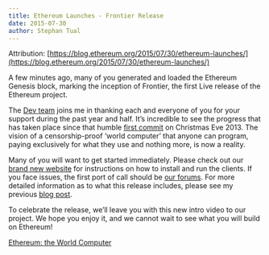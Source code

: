 ```yaml
---
title: Ethereum Launches - Frontier Release
date: 2015-07-30
author: Stephan Tual
---
```


Attribution: [https://blog.ethereum.org/2015/07/30/ethereum-launches/](https://blog.ethereum.org/2015/07/30/ethereum-launches/)

A few minutes ago, many of you generated and loaded the Ethereum Genesis block, marking the inception of Frontier, the first Live release of the Ethereum project.

The [Dev team](https://ethdev.com/) joins me in thanking each and everyone of you for your support during the past year and half. It’s incredible to see the progress that has taken place since that humble [first commit](https://github.com/ethereum/cpp-ethereum/commit/85aaddc694adc23ee56fce3d83a92a943a54b100) on Christmas Eve 2013. The vision of a censorship-proof ‘world computer’ that anyone can program, paying exclusively for what they use and nothing more, is now a reality.

Many of you will want to get started immediately. Please check out our [brand new website](https://www.ethereum.org/) for instructions on how to install and run the clients. If you face issues, the first port of call should be [our forums](http://forum.ethereum.org/). For more detailed information as to what this release includes, please see my previous [blog post](https://blog.ethereum.org/2015/07/27/final-steps/).

To celebrate the release, we’ll leave you with this new intro video to our project. We hope you enjoy it, and we cannot wait to see what you will build on Ethereum!

[Ethereum: the World Computer](https://youtu.be/j23HnORQXvs)

